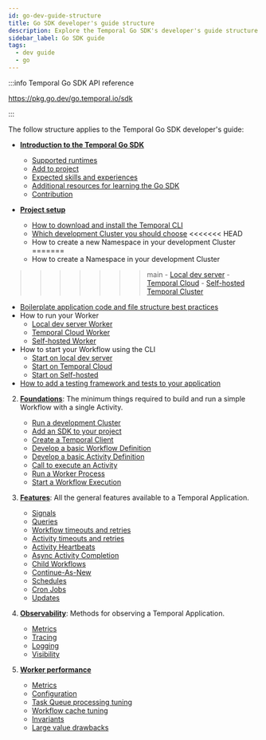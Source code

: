 ```yaml
---
id: go-dev-guide-structure
title: Go SDK developer's guide structure
description: Explore the Temporal Go SDK's developer's guide structure.
sidebar_label: Go SDK guide
tags:
  - dev guide
  - go
---
```


:::info Temporal Go SDK API reference

https://pkg.go.dev/go.temporal.io/sdk

:::

The follow structure applies to the Temporal Go SDK developer's guide:

- [**Introduction to the Temporal Go SDK**](/go/introduction-to-go-sdk)

  - [Supported runtimes](/go/introduction-to-go-sdk#supported-runtimes)
  - [Add to project](/go/introduction-to-go-sdk#add-to-project)
  - [Expected skills and experiences](/go/introduction-to-go-sdk#expected-skills-and-experiences)
  - [Additional resources for learning the Go SDK](/go/introduction-to-go-sdk#additional-resources)
  - [Contribution](/go/introduction-to-go-sdk#contribution)

- [**Project setup**](/go/go-dev-guide-structure)
  - [How to download and install the Temporal CLI](/go/install-cli)
  - [Which development Cluster you should choose](/go/choose-dev-cluster)
<<<<<<< HEAD
  - How to create a new Namespace in your development Cluster
=======
  - How to create a Namespace in your development Cluster
>>>>>>> main
    - [Local dev server](/go/choose-dev-cluster#local-dev-server)
    - [Temporal Cloud](/go/choose-dev-cluster#temporal-cloud)
    - [Self-hosted Temporal Cluster](/go/choose-dev-cluster#self-hosted-temporal-cluster)
  - [Boilerplate application code and file structure best practices](/go/project-structure)
  - How to run your Worker
    - [Local dev server Worker](/go/backgroundcheck-boilerplate-run-a-dev-server-worker)
    - [Temporal Cloud Worker](/go/backgroundcheck-boilerplate-cloud-worker)
    - [Self-hosted Worker](/go/self-hosted-worker-docker-network)
  - How to start your Workflow using the CLI
    - [Start on local dev server](/go/backgroundcheck-boilerplate-start-workflow#local-dev-server)
    - [Start on Temporal Cloud](/go/backgroundcheck-boilerplate-start-workflow#temporal-cloud)
    - [Start on Self-hosted](/go/backgroundcheck-boilerplate-start-workflow#self-hosted)
  - [How to add a testing framework and tests to your application](/go/backgroundcheck-boilerplate-add-test-framework)

2. [**Foundations**](/go/foundations): The minimum things required to build and run a simple Workflow with a single Activity.

   - [Run a development Cluster](/dev-guide/go/foundations#run-a-dev-cluster)
   - [Add an SDK to your project](/dev-guide/go/foundations#add-your-sdk)
   - [Create a Temporal Client](/dev-guide/go/foundations#connect-to-a-cluster)
   - [Develop a basic Workflow Definition](/dev-guide/go/foundations#develop-workflows)
   - [Develop a basic Activity Definition](/dev-guide/go/foundations#develop-activities)
   - [Call to execute an Activity](/dev-guide/go/foundations#activity-execution)
   - [Run a Worker Process](/dev-guide/go/foundations#run-worker-processes)
   - [Start a Workflow Execution](/dev-guide/go/foundations#start-workflow-execution)

3. [**Features**](/dev-guide/go/features): All the general features available to a Temporal Application.

   - [Signals](/dev-guide/go/features#signals)
   - [Queries](/dev-guide/go/features#queries)
   - [Workflow timeouts and retries](/dev-guide/go/features#workflow-timeouts)
   - [Activity timeouts and retries](/dev-guide/go/features#activity-timeouts)
   - [Activity Heartbeats](/dev-guide/go/features#activity-heartbeats)
   - [Async Activity Completion](/dev-guide/go/features#asynchronous-activity-completion)
   - [Child Workflows](/dev-guide/go/features#child-workflows)
   - [Continue-As-New](/dev-guide/go/features#continue-as-new)
   - [Schedules](/dev-guide/go/features#schedule-a-workflow)
   - [Cron Jobs](/dev-guide/go/features#temporal-cron-jobs)
   - [Updates](/dev-guide/go/features#updates)

4. [**Observability**](/dev-guide/go/observability): Methods for observing a Temporal Application.

   - [Metrics](/dev-guide/go/observability#metrics)
   - [Tracing](/dev-guide/go/observability#tracing)
   - [Logging](/dev-guide/go/observability#logging)
   - [Visibility](/dev-guide/go/observability#visibility)

5. [**Worker performance**](/dev-guide/worker-performance)

   - [Metrics](/dev-guide/worker-performance#metrics)
   - [Configuration](/dev-guide/worker-performance#configuration)
   - [Task Queue processing tuning](/dev-guide/worker-performance#task-queues-processing-tuning)
   - [Workflow cache tuning](/dev-guide/worker-performance#workflow-cache-tuning)
   - [Invariants](/dev-guide/worker-performance#invariants)
   - [Large value drawbacks](/dev-guide/worker-performance#drawbacks-of-putting-just-large-values-everywhere)
